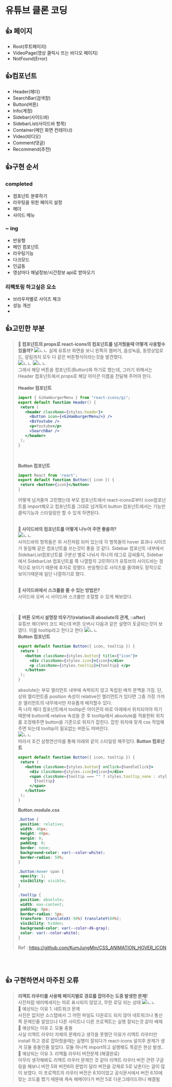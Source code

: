 # 유튜브 클론 코딩

## 👍 페이지
- Root(루트페이지)
- VideoPage(영상 클릭시 뜨는 비디오 페이지)
- NotFound(Error)

## 👍컴포넌트
- Header(헤더)
- SearchBar(검색창)
- Button(버튼)
- Info(계정)
- Sidebar(사이드바)
- SidebarList(사이드바 항목)
- Container(메인 화면 컨테이너)
- Video(비디오)
- Comment(댓글)
- Recommend(추천)

## 👍구현 순서
### completed
- 컴포넌트 분류하기
- 라우팅을 위한 페이지 설정
- 헤더
- 사이드 메뉴

### ~ ing
- 반응형
- 메인 컴포넌트
- 라우팅기능
- 다크모드
- 인급동
- 영상마다 채널정보/시간정보 api로 받아오기

### 리팩토링 하고싶은 요소
- 브라우저별로 사이즈 체크
- 성능 개선
- 


## 👍고민한 부분
> **🤔 컴포넌트의 props로 react-icons의 컴포넌트를 넘겨줬을때 어떻게 사용할수 있을까?**
![ㄴㄴ](public\images\icons.jpg) 
실제 유튜브 화면을 보니 왼쪽의 햄버거, 음성녹음, 동영상업로드, 알림까지 모두 다 같은 버튼형식이라는것을 발견했다.<br/>
![ㄴㄴ](public\images\icon1.png) 
![ㄴㄴ](public\images\icon2.png) <br/>
그래서 해당 버튼을 컴포넌트(Button)화 하기로 했는데, 그러기 위해서는 Header 컴포넌트에서 props로 해당 아이콘 이름을 전달해 주어야 한다.<br/><br/>
> **Header 컴포넌트**
>```jsx
> import { GiHamburgerMenu } from "react-icons/gi";
> export default function Header() {
>  return (
>    <header className={styles.header}>
>      <Button icon={<GiHamburgerMenu/>} />
>      <BsYoutube />
>      <p>Youtube</p>
>      <SearchBar />
>    </header>
>  );
>}
> ```
> <br/>
>
> **Button 컴포넌트**
>```jsx
>import React from 'react';
>export default function Button({ icon }) {
>  return <button>{icon}</button>
>}
>```
> 어떻게 넘겨줄까 고민했는데 부모 컴포넌트에서 react-icons로부터 icon컴포넌트를 import해오고 컴포넌트를 그대로 넘겨줘서 button 컴포넌트에서는 기능만 클릭기능과 스타일링만 할 수 있게 하면된다.<br/><br/>
>
>
> **🤔 사이드바의 컴포넌트를 어떻게 나누어 주면 좋을까?**<br/>
>![ㄴㄴ](public\images\sidebar.png) <br/>
> 사이드바의 항목들은 위 사진처럼 되어 있는데 각 항목들의 hover 효과나 사이즈가 동일해 같은 컴포넌트를 쓰는것이 좋을 것 같다. Sidebar 컴포넌트 내부에서 SidebarList컴포넌트를 구분선 별로 나눠서 하나의 태그로 감싸줄지, Sidebar에서 SidebarList 컴포넌트를 쭉 나열할지 고민하다가 유튜브의 사이드바는 정적으로 보이기 때문에 후자로 정했다. 반응형으로 사이즈를 줄여봐도 정적으로 보이기때문에 일단 나열하기로 했다.<br/><br/>
> 
> **🤔 사이드바에서 스크롤을 줄 수 있는 방법은?**<br/>
>사이드바 오버 시 사이드바 스크롤만 조절할 수 있게 해보았다. 
> 
>
<br/>

>**🤔 버튼 오버시 설명창 띄우기!(relation과 absolute의 관계, ::after)**<br/>
> 유튜브 헤더부터 코드 짜는데 버튼 오버시 다음과 같은 설명이 토글되는것이 보였다.
> 이를 tooltip라고 한다고 한다
>![ㄴㄴ](public\images\bubble.png) <br/>
> **Button 컴포넌트**
>```jsx
>export default function Button({ icon, tooltip }) {
>  return (
>    <button className={styles.button} title={"icon"}>
>      <div className={styles.icon}>{icon}</div>
>      <p className={styles.tooltip}>{tooltip} </p>
>    </button>
>  );
>}
>```
>
> absolute는 부모 엘리먼트 내부에 속박되지 않고 독립된 배치 문맥을 가짐. 단, 상위 엘리먼트중 position 속성이 relative인 엘리먼트가 있다면 그중 가장 가까운 엘리먼트의 내무에서만 자유롭게 배치할수 있다.<br/>
> 즉 나의 헤더 컴포넌트에서 tooltip은 아이콘의 바로 아래에서 위치되어야 하기 때문에 button에 relative 속성을 준 후 tooltip에서 absolute를 적용한뒤 위치를 조정해주면 button을 기준으로 위치가 잡힌다.
> 잡힌 위치에 맞게 css 작업해주면 되는데 tooltip이 필요없는 버튼도 떠버린다.<br/>
>![ㄴㄴ](public\images\tooltip.png) <br/>
> 따라서 조건 삼항연산자를 통해 아래와 같이 스타일링 해주었다.
> **Button 컴포넌트**
>```jsx
>export default function Button({ icon, tooltip }) {
>  return (
>    <button className={styles.button} onClick={handleClick}>
>      <div className={styles.icon}>{icon}</div>
>      <span className={tooltip === "" ? styles.tooltip_none : styles.tooltip}>
>        {tooltip}
>      </span>
>    </button>
>  );
>}
>```
> **Button.module.css**
>```css
>.button {
>  position: relative;
>  width: 40px;
>  height: 40px;
>  margin: 0;
>  padding: 0;
>  border: none;
>  background-color: var(--color-white);
>  border-radius: 50%;
>}
>
>.button:hover span {
>  opacity: 1;
>  visibility: visible;
>}
>
>.tooltip {
>  position: absolute;
>  width: max-content;
>  padding: 8px;
>  border-radius: 5px;
>  transform: translateX(-50%) translateY(80%);
>  visibility: hidden;
>  background-color: var(--color-dk-gray);
>  color: var(--color-white);
>}
>```
> Ref :  https://github.com/KumJungMin/CSS_ANIMATION_HOVER_ICON




<br/>
<br/>



## 👍 구현하면서 마주친 오류
> **리액트 라우터를 사용해 페이지별로 경로를 잡아주는 도중 발생한 문제!**
<br/> 사진처럼 에러메세지는 따로 표시되지 않았고, 무한 로딩 되는 상태
![ㄴㄴ](public\images\react-router_error.png) 
  <br/> 🔷 예상되는 이유 1. 네트워크 문제 
  <br/> 사진은 없지만 소스탭에서 그 어떤 파일도 다운로드 되지 않아 네트워크나 통신쪽 문제인줄 알았으나 다른 사이트나 다른 프로젝트는 실행 잘되는것 같아 배제
  <br/> 🔷 예상되는 이유 2. 모듈 충돌
  <br/> 사실 리액트 라우터 자체의 문제라고 생각을 못했던 이유가 리액트 라우터만 install 하고 경로 잡아줬을때는 실행이 잘되다가 react-icons 설치후 문제가 생겨 모듈 충돌인줄 알았다. 모듈 하나씩 import하고 실행해도 똑같은 현상 발생..
  <br/> 🔷 예상되는 이유 3. 리액틀 라우터 버전문제 (해결완료)
  <br/> 아무리 생각해봐도 리액트 라우터 문제인 것 같아 리액트 라우터 버전 관련 구글링을 해보니 버전 5와 버전6의 문법이 달라 버전을 강제로 5로 낮춘다는 글이 많이 보였다. 이 프로젝트의 라우터 버전은 6.10이었고 공식문서에서 버전 6.10에 맞는 코드를 짰기 때문에 계속 헤메이다가 버전 5로 다운그레이드하니 해결됨